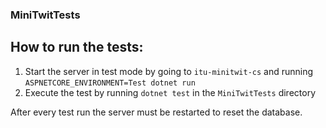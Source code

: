 ### MiniTwitTests


## How to run the tests:
1. Start the server in test mode by going to `itu-minitwit-cs` and running `ASPNETCORE_ENVIRONMENT=Test dotnet run`
2. Execute the test by running `dotnet test` in the `MiniTwitTests` directory

After every test run the server must be restarted to reset the database.
